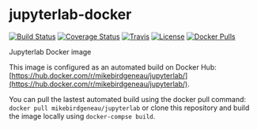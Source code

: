 # jupyterlab-docker
[![Build Status](https://travis-ci.org/mikebirdgeneau/jupyterlab-docker.svg?branch=master)](https://travis-ci.org/mikebirdgeneau/jupyterlab-docker) 
[![Coverage Status](https://coveralls.io/repos/github/mikebirdgeneau/jupyterlab-docker/badge.svg?branch=master)](https://coveralls.io/github/mikebirdgeneau/jupyterlab-docker?branch=master)
[![Travis](https://img.shields.io/github/release/mikebirdgeneau/jupyterlab-docker.svg?maxAge=21600?style=flat-square)](http://github.com/mikebirdgeneau/jupyterlab-docker/releases) [![License](https://img.shields.io/badge/License-MIT_License-blue.svg?maxAge=21600?style=flat-square)](http://github.com/mikebirdgeneau/jupyterlab-docker/)
[![Docker Pulls](https://img.shields.io/docker/pulls/mikebirdgeneau/jupyterlab-docker.svg?maxAge=2592000?style=flat-square)](https://hub.docker.com/r/mikebirdgeneau/jupyterlab-docker/)

Jupyterlab Docker image

This image is configured as an automated build on Docker Hub: [https://hub.docker.com/r/mikebirdgeneau/jupyterlab/](https://hub.docker.com/r/mikebirdgeneau/jupyterlab/).

You can pull the lastest automated build using the docker pull command: `docker pull mikebirdgeneau/jupyterlab` or clone this repository and build the image locally using `docker-compse build`. 
